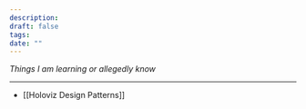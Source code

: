 ```yaml
---
description: 
draft: false
tags: 
date: ""
---
```

*Things I am learning or allegedly know*

---
- [[Holoviz Design Patterns]]